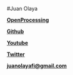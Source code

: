 
#Juan Olaya

**[OpenProcessing](https://www.openprocessing.org/class/57891)**

**[Github](https://github.com/JuanOlaya/)**

**[Youtube](https://www.youtube.com/playlist?list=PLBD3ein1xee3-U3jtAEAsn_oqIB82Vh5B)**

**[Twitter](https://twitter.com/juanolayafi)**

**[juanolayafi@gmail.com](juanolayafi@gmail.com)**
